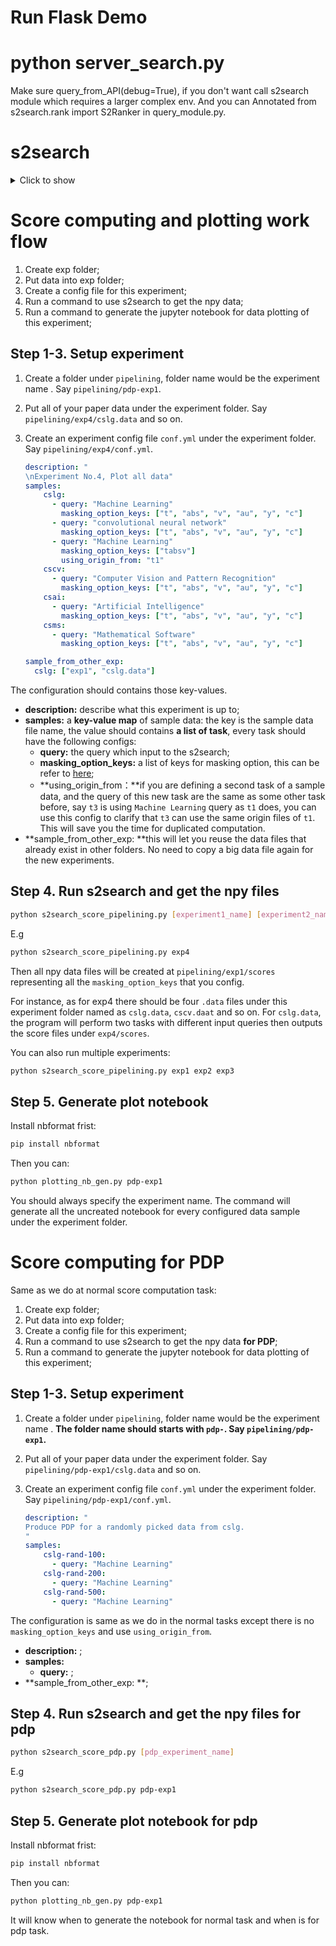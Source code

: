 # Run Flask Demo

# python server_search.py

Make sure query_from_API(debug=True), if you don't want call s2search module which requires a larger complex env.
And you can Annotated from s2search.rank import S2Ranker in query_module.py.

# s2search

<details>
    <summary>Click to show</summary>

The Semantic Scholar Search Reranker

The code in this repo is for when you have a plain-text query and some academic documents,
and your goal is to search within the documents and obtain a score for how
good of a match each document is for the query. The standard pipeline involves a first-stage ranker (like ElasticSearch) and a reranker.
The model included with this repository is for the reranking stage only, but you may have few-enough documents
that a first-stage ranker is not necessary. The model and featurization are both fast.

## Installation

To install this package, run the following:

```bash
git clone https://github.com/allenai/s2search.git
cd s2search
conda create -y --name s2search python==3.7
conda activate s2search
python setup.py develop
pip install https://github.com/kpu/kenlm/archive/master.zip
```

To obtain the necessary data, run this command after the package is installed:

`aws s3 cp --no-sign-request s3://ai2-s2-research-public/s2search_data.zip .`

Then unzip the file. Iniside the zip is folder named `s2search/` that will contain all of the artifacts you'll need to get predictions.

Warning: this zip file is 10G compressed and 17G uncompressed.

## Example

Warning: you will need more than 17G of ram because of the large `kenlm` models that need to be loaded into memory.

An example of how to use this repo:

```python
from s2search.rank import S2Ranker

# point to the artifacts downloaded from s3
data_dir = 's2search/'

# the data is a list of dictionaries
papers = [
    {
        'title': 'Neural Networks are Great',
        'abstract': 'Neural networks are known to be really great models. You should use them.',
        'venue': 'Deep Learning Notions',
        'authors': ['Sergey Feldman', 'Gottfried W. Leibniz'],
        'year': 2019,
        'n_citations': 100,
        'n_key_citations': 10
    },
    {
        'title': 'Neural Networks are Terrible',
        'abstract': 'Neural networks have only barely worked and we should stop working on them.',
        'venue': 'JMLR',
        'authors': ['Isaac Newton', 'Sergey Feldman'],
        'year': 2009,
        'n_citations': 5000  # we don't have n_key_citations here and that's OK
    }
]

# only do this once because we have to load the giant language models into memory
s2ranker = S2Ranker(data_dir)

# higher scores are better
print(s2ranker.score('neural networks', papers))
print(s2ranker.score('feldman newton', papers))
print(s2ranker.score('jmlr', papers))
print(s2ranker.score('missing', papers))
```

Note that `n_key_citations` is a Semantic Scholar feature. If you don't have it, just leave that key out of the data dictionary. The other paper fields are required.

</details>

# Score computing and plotting work flow

1. Create exp folder;
2. Put data into exp folder;
3. Create a config file for this experiment;
4. Run a command to use s2search to get the npy data;
5. Run a command to generate the jupyter notebook for data plotting of this experiment;

## Step 1-3. Setup experiment

1. Create a folder under `pipelining`, folder name would be the experiment name . Say `pipelining/pdp-exp1`.

2. Put all of your paper data under the experiment folder. Say `pipelining/exp4/cslg.data` and so on.

3. Create an experiment config file `conf.yml` under the experiment folder. Say `pipelining/exp4/conf.yml`.

   ```yaml
   description: "
   \nExperiment No.4, Plot all data"
   samples:
       cslg:
         - query: "Machine Learning"
           masking_option_keys: ["t", "abs", "v", "au", "y", "c"]
         - query: "convolutional neural network"
           masking_option_keys: ["t", "abs", "v", "au", "y", "c"]
         - query: "Machine Learning"
           masking_option_keys: ["tabsv"]
           using_origin_from: "t1"
       cscv:
         - query: "Computer Vision and Pattern Recognition"
           masking_option_keys: ["t", "abs", "v", "au", "y", "c"]
       csai:
         - query: "Artificial Intelligence"
           masking_option_keys: ["t", "abs", "v", "au", "y", "c"]
       csms:
         - query: "Mathematical Software"
           masking_option_keys: ["t", "abs", "v", "au", "y", "c"]

   sample_from_other_exp:
     cslg: ["exp1", "cslg.data"]
   ```

The configuration should contains those key-values.

- **description:** describe what this experiment is up to;
- **samples:** a **key-value map** of sample data: the key is the sample data file name, the value should contains **a list of task**, every task should have the following configs:
  - **query:** the query which input to the s2search;
  - **masking_option_keys:** a list of keys for masking option, this can be refer to [here](https://github.com/youyinnn/s2search/blob/85b3ac3e854b8903f92134d32515ae8313e3725e/feature_masking.py#L4);
  - **using_origin_from：**if you are defining a second task of a sample data, and the query of this new task are the same as some other task before, say `t3` is using `Machine Learning` query as `t1` does, you can use this config to clarify that `t3` can use the same origin files of `t1`. This will save you the time for duplicated computation.
- **sample_from_other_exp: **this will let you reuse the data files that already exist in other folders. No need to copy a big data file again for the new experiments.

## Step 4. Run s2search and get the npy files

```bash
python s2search_score_pipelining.py [experiment1_name] [experiment2_name] ...
```

E.g

```bash
python s2search_score_pipelining.py exp4
```

Then all npy data files will be created at `pipelining/exp1/scores` representing all the `masking_option_keys` that you config.

For instance, as for exp4 there should be four `.data` files under this experiment folder named as `cslg.data`, `cscv.daat` and so on. For `cslg.data`, the program will perform two tasks with different input queries then outputs the score files under `exp4/scores`.

You can also run multiple experiments:

```bash
python s2search_score_pipelining.py exp1 exp2 exp3
```

## Step 5. Generate plot notebook

Install nbformat frist:

```bash
pip install nbformat
```

Then you can:

```bash
python plotting_nb_gen.py pdp-exp1
```

You should always specify the experiment name. The command will generate all the uncreated notebook for every configured data sample under the experiment folder.

# Score computing for PDP

Same as we do at normal score computation task:

1. Create exp folder;
2. Put data into exp folder;
3. Create a config file for this experiment;
4. Run a command to use s2search to get the npy data **for PDP**;
5. Run a command to generate the jupyter notebook for data plotting of this experiment;

## Step 1-3. Setup experiment

1. Create a folder under `pipelining`, folder name would be the experiment name . **The folder name should starts with `pdp-`. Say `pipelining/pdp-exp1`.**

2. Put all of your paper data under the experiment folder. Say `pipelining/pdp-exp1/cslg.data` and so on.

3. Create an experiment config file `conf.yml` under the experiment folder. Say `pipelining/pdp-exp1/conf.yml`.

   ```yaml
   description: "
   Produce PDP for a randomly picked data from cslg.
   "
   samples:
       cslg-rand-100:
         - query: "Machine Learning"
       cslg-rand-200:
         - query: "Machine Learning"
       cslg-rand-500:
         - query: "Machine Learning"

   ```

The configuration is same as we do in the normal tasks except there is no `masking_option_keys` and use `using_origin_from`.

- **description:** ;
- **samples:**
  - **query:** ;
- **sample_from_other_exp: **;

## Step 4. Run s2search and get the npy files for pdp

```bash
python s2search_score_pdp.py [pdp_experiment_name]
```

E.g

```bash
python s2search_score_pdp.py pdp-exp1
```

## Step 5. Generate plot notebook for pdp

Install nbformat frist:

```bash
pip install nbformat
```

Then you can:

```bash
python plotting_nb_gen.py pdp-exp1
```

It will know when to generate the notebook for normal task and when is for pdp task.
